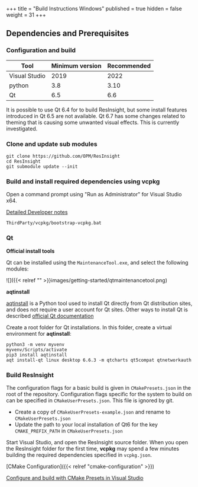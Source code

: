 +++
title = "Build Instructions Windows"
published = true
hidden = false
weight = 31
+++

## Dependencies and Prerequisites

### Configuration and build

| Tool                    | Minimum version  | Recommended |
|-------------------------|------------------|-------------|
| Visual Studio           | 2019             | 2022        |
| python 				  | 3.8              | 3.10        |
| Qt 	    			  | 6.5              | 6.6         |

It is possible to use Qt 6.4 for to build ResInsight, but some install features introduced in Qt 6.5 are not available. Qt 6.7 has some changes related to theming that is causing some unwanted visual effects. This is currently investigated.

### Clone and update sub modules

	git clone https://github.com/OPM/ResInsight
    cd ResInsight
    git submodule update --init

### Build and install required dependencies using vcpkg 
Open a command prompt using "Run as Administrator" for Visual Studio x64.

[Detailed Developer notes](https://ceetronsolutions.github.io/resinsight-system-doc/editor/vcpkg)

    ThirdParty/vcpkg/bootstrap-vcpkg.bat

### Qt

**Official install tools**

Qt can be installed using the `MaintenanceTool.exe`, and select the following modules:

![]({{< relref "" >}}images/getting-started/qtmaintenancetool.png)

**aqtinstall**

[aqtinstall](https://github.com/miurahr/aqtinstall) is a Python tool used to install Qt directly from Qt distribution sites, and does not require a user account for Qt sites. Other ways to install Qt is described [official Qt documentation](https://www.qt.io/download-qt-installer-oss)

Create a root folder for Qt installations. In this folder, create a virtual environment for **aqtinstall**:

    python3 -m venv myvenv
    myvenv/Scripts/activate
    pip3 install aqtinstall
    aqt install-qt linux desktop 6.6.3 -m qtcharts qt5compat qtnetworkauth
   

### Build ResInsight

The configuration flags for a basic build is given in `CMakePresets.json` in the root of the repository. Configuration flags specific for the system to build on can be specified in `CMakeUserPresets.json`. This file is ignored by git.

- Create a copy of `CMakeUserPresets-example.json` and rename to `CMakeUserPresets.json`
- Update the path to your local installation of Qt6 for the key `CMAKE_PREFIX_PATH` in `CMakeUserPresets.json`

Start Visual Studio, and open the ResInsight source folder. When you open the ResInsight folder for the first time, **vcpkg** may spend a few minutes building the required dependencies specified in `vcpkg.json`.

[CMake Configuration]({{< relref "cmake-configuration" >}})

[Configure and build with CMake Presets in Visual Studio](https://learn.microsoft.com/en-us/cpp/build/cmake-presets-vs?view=msvc-170)